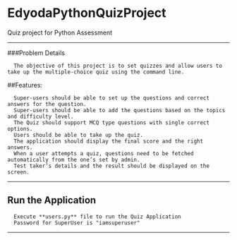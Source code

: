 # EdyodaPythonQuizProject
Quiz project for Python Assessment
********************************************************************************************************************************
###Problem Details 

      The objective of this project is to set quizzes and allow users to take up the multiple-choice quiz using the command line. 
      
##Features:

      Super-users should be able to set up the questions and correct answers for the question.
      Super-users should be able to add the questions based on the topics and difficulty level.
      The Quiz should support MCQ type questions with single correct options.
      Users should be able to take up the quiz. 
      The application should display the final score and the right answers.
      When a user attempts a quiz, questions need to be fetched automatically from the one’s set by admin.
      Test taker’s details and the result should be displayed on the screen.
      
**********************************************************************************************************************************
## Run the Application

      Execute **users.py** file to run the Quiz Application
      Password for SuperUser is "iamsuperuser"
   
**********************************************************************************************************************************
